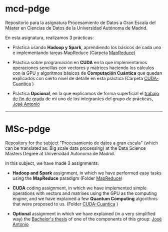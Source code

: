 # mcd-pdge

Repositorio para la asignatura Procesamiento de Datos a Gran Escala del Máster en Ciencias de Datos de la Universidad Autónoma de Madrid.

En esta asignatura, realizamos 3 prácticas:

- Práctica usando **Hadoop y Spark**, aprendiendo los básicos de cada uno e implementando tareas MapReduce (Carpeta [MapReduce](https://github.com/Ocete/mcd-pdge/tree/main/MapReduce))

- Práctica sobre programación en **CUDA** en la que implementamos operaciones sencillas con vectores y matrices haciendo los cálculos con la GPU y algoritmos básicos de **Computación Cuántica** que quedan explicados con cierto nivel de detalle en esta práctica (Carpeta [CUDA-Cuantica](https://github.com/Ocete/mcd-pdge/tree/main/CUDA-Cuantica) )

- Práctica **Opcional**, en la que explicamos de forma superficial el [trabajo de fin de grado](https://github.com/Ocete/TFG) de mi uno de los integrantes del grupo de prácticas, [José Antonio](https://github.com/Ocete)


---

# MSc-pdge

Repository for the subject "Procesamiento de datos a gran escala" (which can be translated as: Big scale data processing) at the Data Science Masters Degree at Universidad Autónoma de Madrid.

In this subject, we have made 3 assignments:

- **Hadoop and Spark** assignment, in which we have performed easy tasks using the **MapReduce** paradigm (Folder [MapReduce](https://github.com/Ocete/mcd-pdge/tree/main/MapReduce))

- **CUDA** coding assignment, in which we have implemented simple operations with vectors and matrixes using the GPU as the computing engine, and we have explained a few **Quantum Computing** algorithms that were proposed to us. (Folder [CUDA-Cuantica](https://github.com/Ocete/mcd-pdge/tree/main/CUDA-Cuantica) )

- **Optional** assignment in which we have explained (in a very simplified way) the [Bachelor's thesis](https://github.com/Ocete/TFG) of one of the components of this group:  [José Antonio](https://github.com/Ocete)
